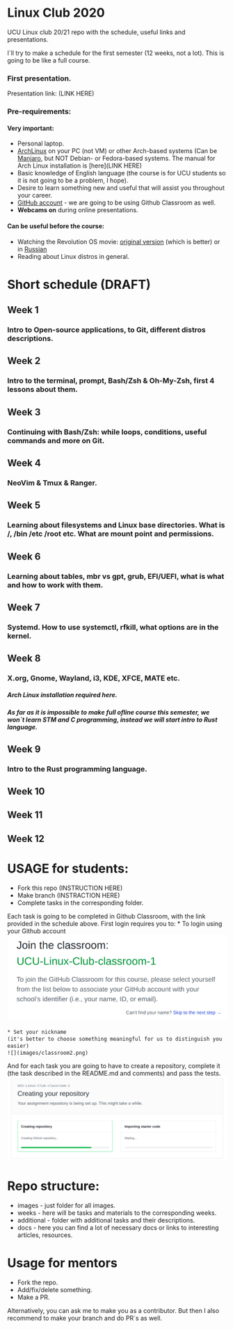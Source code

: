# Linux Club 2020
UCU Linux club 20/21 repo with the schedule, useful links and presentations.

I\`ll try to make a schedule for the first semester (12 weeks, not a lot).  This is going to be like a full course.

### First presentation.
Presentation link: (LINK HERE)

### Pre-requirements:
#### Very important:
- Personal laptop.
- [ArchLinux](https://www.archlinux.org/) on your PC (not VM) or other Arch-based systems (Can be [Manjaro](https://manjaro.org/downloads/official/gnome/), but NOT Debian- or Fedora-based systems. The manual for Arch Linux installation is [here](LINK HERE)
- Basic knowledge of English language (the course is for UCU students so it is not going to be a problem, I hope).
- Desire to learn something new and useful that will assist you throughout your career.
- [GitHub account](https://github.com/) - we are going to be using Github Classroom as well.
- **Webcams on** during online presentations.

#### Can be useful before the course:

- Watching the Revolution OS movie: [original version](https://www.youtube.com/watch?v=4vW62KqKJ5A) (which is better) or in [Russian](https://www.youtube.com/watch?v=n1F_MfLRlX0)
- Reading about Linux distros in general.

# Short schedule (DRAFT)

## Week 1
### Intro to Open-source applications, to Git, different distros descriptions.

## Week 2
### Intro to the terminal, prompt, Bash/Zsh & Oh-My-Zsh, first 4 lessons about them.

## Week 3
### Continuing with Bash/Zsh:  while loops, conditions, useful commands and more on Git.

## Week 4
### NeoVim & Tmux & Ranger.

## Week 5
### Learning about filesystems and Linux base directories. What is /, /bin /etc /root etc. What are mount point and permissions.

## Week 6
### Learning about tables, mbr vs gpt, grub, EFI/UEFI, what is what and how to work with them.

## Week 7
### Systemd. How to use systemctl, rfkill, what options are in the kernel.

## Week 8
### X.org, Gnome, Wayland, **i3**, KDE, XFCE, MATE etc.

##### Arch Linux installation required here.

##### As far as it is impossible to make full ofline course this semester, we won\`t learn STM and C programming, instead we will start intro to Rust language.

## Week 9
### Intro to the Rust programming language.

## Week 10
### 

## Week 11
### 

## Week 12
### 

# USAGE for students:

- Fork this repo (INSTRUCTION HERE)
- Make branch (INSTRACTION HERE)
- Complete tasks in the corresponding folder.

Each task is going to be completed in Github Classroom, with the link provided in the schedule above. First login requires you to:
	* To login using your Github account 
	![](images/classroom1.png)
	
	* Set your nickname 
	(it's better to choose something meaningful for us to distinguish you easier) 
	![](images/classroom2.png)

And for each task you are going to have to create a repository, 
complete it (the task described in the README.md and comments) and pass the tests. 
![](images/classroom3.png)

# Repo structure:

- images - just folder for all images.
- weeks - here will be tasks and materials to the corresponding weeks.
- additional - folder with additional tasks and their descriptions. 
- docs - here you can find a lot of necessary docs or links to interesting articles, resources.

# Usage for mentors
- Fork the repo.
- Add/fix/delete something.
- Make a PR.

Alternatively, you can ask me to make you as a contributor. But then I also recommend to make your branch and do PR\`s as well.
